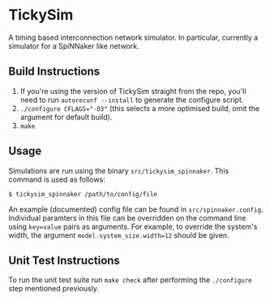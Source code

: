 TickySim
========

A timing based interconnection network simulator. In particular, currently a
simulator for a SpiNNaker like network.


Build Instructions
------------------

1. If you're using the version of TickySim straight from the repo, you'll need to
   run `autoreconf --install` to generate the configure script.
2. `./configure CFLAGS="-O3"` (this selects a more optimised build, omit the
   argument for default build).
3. `make`


Usage
-----

Simulations are run using the binary `src/tickysim_spinnaker`. This command is
used as follows:

	$ tickysim_spinnaker /path/to/config/file

An example (documented) config file can be found in `src/spinnaker.config`.
Individual paramters in this file can be overridden on the command line using
`key=value` pairs as arguments. For example, to override the system's width, the
argument `model.system_size.width=12` should be given.


Unit Test Instructions
----------------------

To run the unit test suite run `make check` after performing the `./configure`
step mentioned previously.
